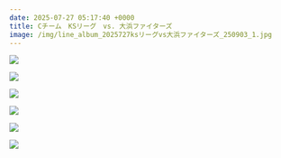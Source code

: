 ```yaml
---
date: 2025-07-27 05:17:40 +0000
title: Cチーム　KSリーグ　vs. 大浜ファイターズ
image: /img/line_album_2025727ksリーグvs大浜ファイターズ_250903_1.jpg
---
```

![](/img/line_album_2025727ksリーグvs大浜ファイターズ_250903_2.jpg)

![](/img/line_album_2025727ksリーグvs大浜ファイターズ_250903_3.jpg)

![](/img/line_album_2025727ksリーグvs大浜ファイターズ_250903_4.jpg)

![](/img/line_album_2025727ksリーグvs大浜ファイターズ_250903_5.jpg)

![](/img/line_album_2025727ksリーグvs大浜ファイターズ_250903_6.jpg)

![](/img/line_album_2025727ksリーグvs大浜ファイターズ_250903_7.jpg)

